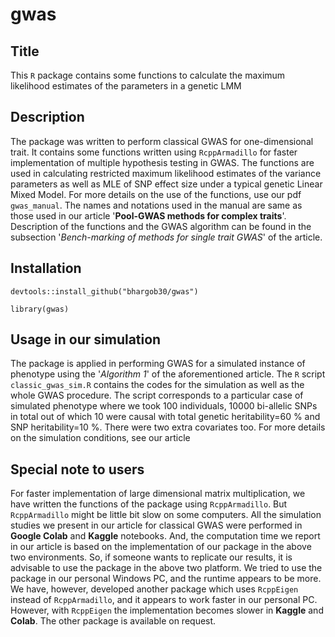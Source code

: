 # gwas
## Title
This `R` package contains some functions to calculate the maximum likelihood estimates of the parameters in a genetic LMM
## Description 
The package was written to perform classical GWAS for one-dimensional trait. It contains
some functions written using `RcppArmadillo` for faster implementation of multiple hypothesis
testing in GWAS. The functions are used in calculating restricted maximum likelihood estimates
of the variance parameters as well as MLE of SNP effect size under a typical genetic Linear Mixed Model. 
For more details on the use of the functions, use our pdf `gwas_manual`. The names and notations used in the manual are same as those used in our article 
'**Pool-GWAS methods for complex traits**'. Description of the functions and the GWAS algorithm can be found in the subsection '*Bench-marking of methods for single trait GWAS*' of the article. 
## Installation 
`devtools::install_github("bhargob30/gwas")`

`library(gwas)`

## Usage in our simulation
The package is applied in performing GWAS for a simulated instance of phenotype using the '*Algorithm 1*' of the aforementioned article. 
The `R` script `classic_gwas_sim.R` contains the codes for the simulation as well as the whole GWAS procedure. The script corresponds to a particular case of simulated phenotype where we took 100 individuals, 10000 bi-allelic SNPs in total out of which 10 were causal with total genetic heritability=60 % and SNP heritability=10 %. There were two extra covariates too. For more details on the simulation conditions, see our article

## Special note to users
For faster implementation of large dimensional matrix multiplication, we have written the functions of the package using `RcppArmadillo`. But `RcppArmadillo` might be little bit slow on some computers. All the simulation studies we present in our article for classical GWAS were performed in **Google Colab** and **Kaggle** notebooks. And, the computation time we report in our article is based on the implementation of our package in the above two environments. So, if someone wants to replicate our results, it is advisable to use the package in the above two platform. We tried to use the package in our personal Windows PC, and the runtime appears to be more. We have, however, developed another package which uses `RcppEigen` instead of `RcppArmadillo`, and it appears to work faster in our personal PC. However, with `RcppEigen` the implementation becomes slower in **Kaggle** and **Colab**. The other package is available on request.

